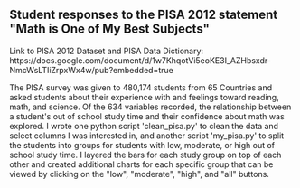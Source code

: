 ## Student responses to the PISA 2012 statement "Math is One of My Best Subjects"

<p>Link to PISA 2012 Dataset and PISA Data Dictionary: https://docs.google.com/document/d/1w7KhqotVi5eoKE3I_AZHbsxdr-NmcWsLTIiZrpxWx4w/pub?embedded=true </p>

<p>The PISA survey was given to 480,174 students from 65 Countries and asked students about their experience with and feelings toward reading, math, and science.  Of the 634 variables recorded, the relationship between a student's out of school study time and their confidence about math was explored.  I wrote one python script 'clean_pisa.py' to clean the data and select columns I was interested in, and another script 'my_pisa.py' to split the students into groups for students with low, moderate, or high out of school study time.  I layered the bars for each study group on top of each other and created additional charts for each specific group that can be viewed by clicking on the "low", "moderate", "high", and "all" buttons.</p>